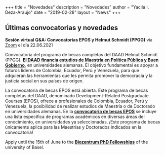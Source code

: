 +++
title = "Novedades"
description = "Novedades"
author = "Yacila I. Deza-Araujo"
date = "2019-02-28"
layout = "News"
+++

## &Uacute;ltimas convocatorias y novedades

**Sesi&oacute;n virtual Q&A: Convocatorias EPOS y Helmut Schmidt (PPGG)** via [Zoom](https://www.daad.co/es/event/sesion-virtual-qa-convocatorias-epos-y-helmut-schmidt-ppgg/) el d&iacute;a 22.06.2021

Convocatoria del programa de becas completas del DAAD Helmut Schmidt (PPGG). [**El DAAD financia estudios de Maestría en Pol&iacute;tica P&uacute;blica y Buen Gobierno**](https://www.daad.co/files/2021/05/PPGG_Guia_CONVOCATORIA_2021.pdf), en universidades alemanas.  El objetivo fundamental es apoyar a futuros l&iacute;deres de Colombia, Ecuador, Per&uacute; y Venezuela, para que adquieran las herramientas que les permita promover la democracia y la justicia social en sus pa&iacute;ses de origen.

La convocatoria de becas EPOS está abierta. Este programa de becas completas del DAAD, denominado  Development-Related Postgraduate Courses (EPOS), ofrece a profesionales de Colombia, Ecuador, Per&uacute; y Venezuela, la posibilidad de realizar estudios de Maestr&iacute;a o de Doctorado en universidades alemanas. En la [**convocatoria de becas EPOS**](https://www2.daad.de/medien/der-daad/medien-publikationen/publikationen-pdfs/2019_epos-broschuere-21-22.pdf) se incluye una lista espec&iacute;fica de programas acad&eacute;micos en diversas &aacute;reas del conocimiento, en universidades ya seleccionadas. ¡Este programa de becas &uacute;nicamente aplica para las Maestr&iacute;as y Doctorados indicados en la convocatoria!


Apply until the 15th of June to the [**Biozentrum PhD Fellowships**](https://jobs.unibas.ch/offene-stellen/biozentrum-phd-fellowships-summer-call-2021/ae846829-6e0d-4f39-97c6-e6883672f4c7) of the university of Basel.










